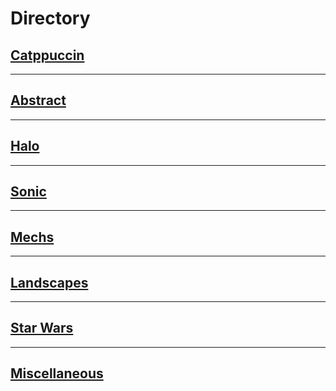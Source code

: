 # Directory

## [Catppuccin](https://github.com/Mason-17/wallpapers/tree/main/catppuccin)
----------
## [Abstract](https://github.com/Mason-17/wallpapers/tree/main/abstract)
----------
## [Halo](https://github.com/Mason-17/wallpapers/tree/main/halo)
----------
## [Sonic](https://github.com/Mason-17/wallpapers/tree/main/sonic)
----------
## [Mechs](https://github.com/Mason-17/wallpapers/tree/main/mechs)
----------
## [Landscapes](https://github.com/Mason-17/wallpapers/tree/main/landscapes)
----------
## [Star Wars](https://github.com/Mason-17/wallpapers/tree/main/star-wars)
----------
## [Miscellaneous](https://github.com/Mason-17/wallpapers/tree/main/misc)